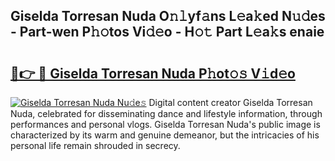 ## Giselda Torresan Nuda O𝚗𝚕yf𝚊ns L𝚎a𝚔ed N𝚞𝚍es - Part-wen P𝚑𝚘tos Vi𝚍𝚎o - H𝚘𝚝 Part L𝚎a𝚔s enaie

# <h2><a href="http://kfay8u.oniu.top/?m=Giselda+Torresan+Nuda">🔗👉 🔴 Giselda Torresan Nuda P𝚑ot𝚘𝚜 V𝚒d𝚎o</a></h2>

[![Giselda Torresan Nuda Nu𝚍e𝚜](https://i.imgur.com/0qMVB7G.gif)](http://kfay8u.oniu.top/?m=Giselda+Torresan+Nuda)
Digital content creator Giselda Torresan Nuda, celebrated for disseminating dance and lifestyle information, through performances and personal vlogs. Giselda Torresan Nuda's public image is characterized by its warm and genuine demeanor, but the intricacies of his personal life remain shrouded in secrecy.  
